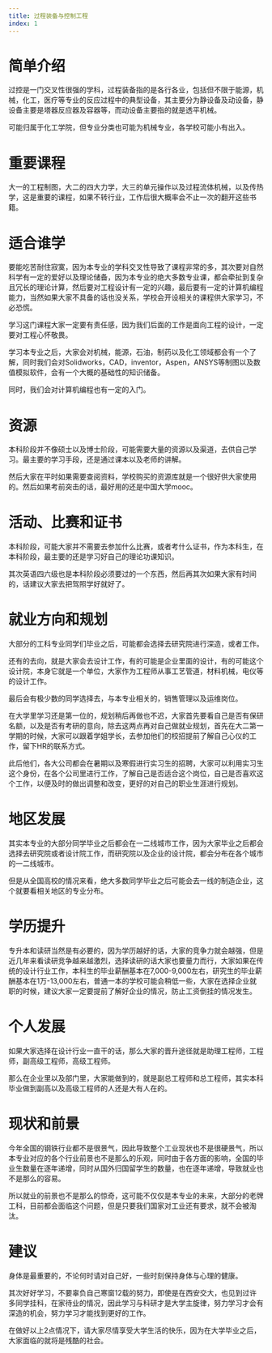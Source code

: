 ```yaml
---
title: 过程装备与控制工程
index: 1
---
```


# 简单介绍

过控是一门交叉性很强的学科，过程装备指的是各行各业，包括但不限于能源，机械，化工，医疗等专业的反应过程中的典型设备，其主要分为静设备及动设备，静设备主要是塔器反应器及容器等，而动设备主要指的就是透平机械。

可能归属于化工学院，但专业分类也可能为机械专业，各学校可能小有出入。

# 重要课程

大一的工程制图，大二的四大力学，大三的单元操作以及过程流体机械，以及传热学，这是重要的课程，如果不转行业，工作后很大概率会不止一次的翻开这些书籍。

# 适合谁学

要能吃苦耐住寂寞，因为本专业的学科交叉性导致了课程非常的多，其次要对自然科学有一定的爱好以及理论储备，因为本专业的绝大多数专业课，都会牵扯到复杂且冗长的理论计算，然后要对工程设计有一定的兴趣，最后要有一定的计算机编程能力，当然如果大家不具备的话也没关系，学校会开设相关的课程供大家学习，不必恐慌。

学习这门课程大家一定要有责任感，因为我们后面的工作是面向工程的设计，一定要对工程心怀敬畏。

学习本专业之后，大家会对机械，能源，石油，制药以及化工领域都会有一个了解，同时我们会对Solidworks，CAD，inventor，Aspen，ANSYS等制图以及数值模拟软件，会有一个大概的基础性的知识储备。

同时，我们会对计算机编程也有一定的入门。

# 资源

本科阶段并不像硕士以及博士阶段，可能需要大量的资源以及渠道，去供自己学习。最主要的学习手段，还是通过课本以及老师的讲解。

然后大家在平时如果需要查阅资料，学校购买的资源库就是一个很好供大家使用的。然后如果考前突击的话，最好用的还是中国大学mooc。

# 活动、比赛和证书

本科阶段，可能大家并不需要去参加什么比赛，或者考什么证书，作为本科生，在本科阶段，最主要的还是学习好自己的理论功课知识。

其次英语四六级也是本科阶段必须要过的一个东西，然后再其次如果大家有时间的，话建议大家去把驾照学好就好了。

# 就业方向和规划

大部分的工科专业同学们毕业之后，可能都会选择去研究院进行深造，或者工作。

还有的去向，就是大家会去设计工作，有的可能是企业里面的设计，有的可能这个设计院，本身它就是一个单位，大家作为工程师从事工艺管道，材料机械，电仪等的设计工作。

最后会有极少数的同学选择去，与本专业相关的，销售管理以及运维岗位。

在大学里学习还是第一位的，规划稍后再做也不迟，大家首先要看自己是否有保研名额，以及是否有考研的意向，除去这两点再对自己做就业规划，首先在大二第一学期的时候，大家可以跟着学姐学长，去参加他们的校招提前了解自己心仪的工作，留下HR的联系方式。

此后他们，各大公司都会在暑期以及寒假进行实习生的招聘，大家可以利用实习生这个身份，在各个公司里进行工作，了解自己是否适合这个岗位，自己是否喜欢这个工作，以便及时的做出调整和改变，更好的对自己的职业生涯进行规划。

# 地区发展

其实本专业的大部分同学毕业之后都会在一二线城市工作，因为大家毕业之后都会选择去研究院或者设计院工作，而研究院以及企业的设计院，都会分布在各个城市的一二线城市。

但是从全国高校的情况来看，绝大多数同学毕业之后可能会去一线的制造企业，这个就要看相关地区的专业分布。

# 学历提升

专升本和读研当然是有必要的，因为学历越好的话，大家的竞争力就会越强，但是近几年来看读研竞争越来越激烈，选择读研的话大家也要量力而行，大家如果在传统的设计行业工作，本科生的毕业薪酬基本在7,000-9,000左右，研究生的毕业薪酬基本在1万-13,000左右，普通一本的学校可能会稍低一些，大家在选择企业就职的时候，建议大家一定要提前了解好企业的情况，防止工资倒挂的情况发生。

# 个人发展

如果大家选择在设计行业一直干的话，那么大家的晋升途径就是助理工程师，工程师，副高级工程师，高级工程师。

那么在企业里以及部门里，大家能做到的，就是副总工程师和总工程师，其实本科毕业做到副高以及高级工程师的人还是大有人在的。

# 现状和前景

今年全国的钢铁行业都不是很景气，因此导致整个工业现状也不是很硬景气，所以本专业对应的各个行业前景也不是那么的乐观，同时由于各方面的影响，全国的毕业生数量在逐年递增，同时从国外归国留学生的数量，也在逐年递增，导致就业也不是那么的容易。

所以就业的前景也不是那么的惊奇，这可能不仅仅是本专业的未来，大部分的老牌工科，目前都会面临这个问题，但是只要我们国家对工业还有要求，就不会被淘汰。

# 建议

身体是最重要的，不论何时请对自己好，一些时刻保持身体与心理的健康。

其次好好学习，不要辜负自己寒窗12载的努力，即使是在西安交大，也见到过许多同学挂科，在家待业的情况，因此学习与科研才是大学主旋律，努力学习才会有深造的机会，努力学习才能找到更好的工作。

在做好以上2点情况下，请大家尽情享受大学生活的快乐，因为在大学毕业之后，大家面临的就将是残酷的社会。